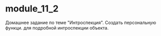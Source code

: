 # module_11_2
Домашнее задание по теме "Интроспекция". Создать персональную функци. для подробной интроспекции объекта.
